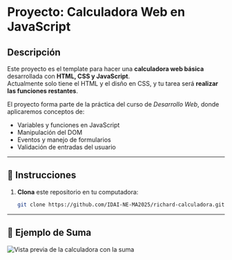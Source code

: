 # Proyecto: Calculadora Web en JavaScript

## Descripción
Este proyecto es el template para hacer una **calculadora web básica** desarrollada con **HTML, CSS y JavaScript**.  
Actualmente solo tiene el HTML y el disño en CSS, y tu tarea será **realizar las funciones restantes**.

El proyecto forma parte de la práctica del curso de *Desarrollo Web*, donde aplicaremos conceptos de:
- Variables y funciones en JavaScript  
- Manipulación del DOM  
- Eventos y manejo de formularios  
- Validación de entradas del usuario  

---

## 🚀 Instrucciones

1. **Clona** este repositorio en tu computadora:
   ```bash
   git clone https://github.com/IDAI-NE-MA2025/richard-calculadora.git

---

## 🚀 Ejemplo de Suma

![Vista previa de la calculadora con la suma ](ejemplocalculadora.png)
